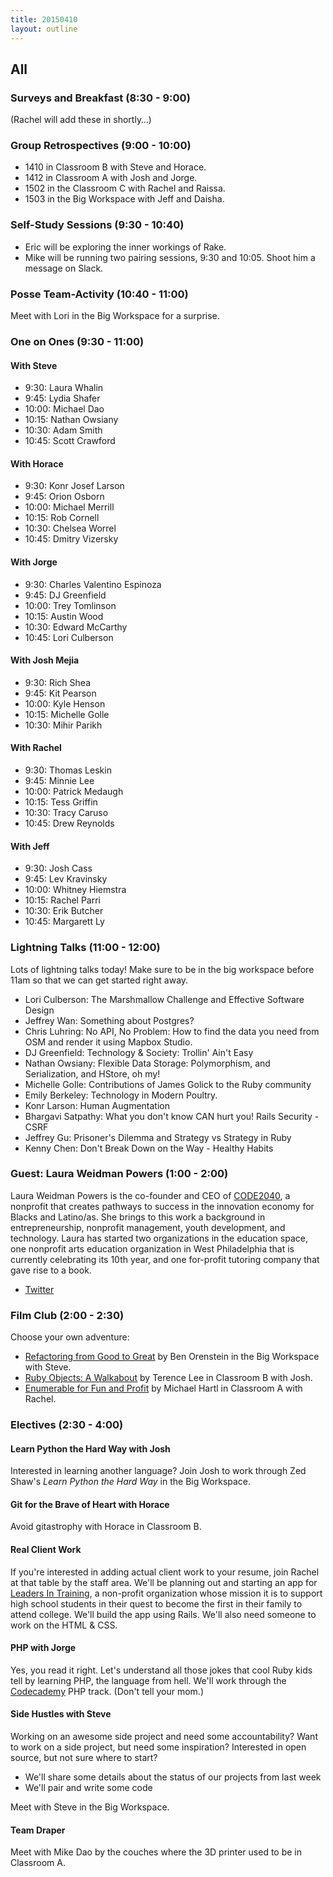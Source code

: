 ```yaml
---
title: 20150410
layout: outline
---
```


## All

### Surveys and Breakfast (8:30 - 9:00)

(Rachel will add these in shortly…)

### Group Retrospectives (9:00 - 10:00)

* 1410 in Classroom B with Steve and Horace.
* 1412 in Classroom A with Josh and Jorge.
* 1502 in the Classroom C with Rachel and Raissa.
* 1503 in the Big Workspace with Jeff and Daisha.

### Self-Study Sessions (9:30 - 10:40)

* Eric will be exploring the inner workings of Rake.
* Mike will be running two pairing sessions, 9:30 and 10:05. Shoot him a message on Slack.

### Posse Team-Activity (10:40 - 11:00)

Meet with Lori in the Big Workspace for a surprise.

### One on Ones (9:30 - 11:00)

#### With Steve

* 9:30: Laura Whalin
* 9:45: Lydia Shafer
* 10:00: Michael Dao
* 10:15: Nathan Owsiany
* 10:30: Adam Smith
* 10:45: Scott Crawford

#### With Horace

* 9:30: Konr Josef Larson
* 9:45: Orion Osborn
* 10:00: Michael Merrill
* 10:15: Rob Cornell
* 10:30: Chelsea Worrel
* 10:45: Dmitry Vizersky

#### With Jorge

* 9:30: Charles Valentino Espinoza
* 9:45: DJ Greenfield
* 10:00: Trey Tomlinson
* 10:15: Austin Wood
* 10:30: Edward McCarthy
* 10:45: Lori Culberson

#### With Josh Mejia

* 9:30: Rich Shea
* 9:45: Kit Pearson
* 10:00: Kyle Henson
* 10:15: Michelle Golle
* 10:30: Mihir Parikh

#### With Rachel

* 9:30: Thomas Leskin
* 9:45: Minnie Lee
* 10:00: Patrick Medaugh
* 10:15: Tess Griffin
* 10:30: Tracy Caruso
* 10:45: Drew Reynolds

#### With Jeff

* 9:30: Josh Cass
* 9:45: Lev Kravinsky
* 10:00: Whitney Hiemstra
* 10:15: Rachel Parri
* 10:30: Erik Butcher
* 10:45: Margarett Ly

### Lightning Talks (11:00 - 12:00)

Lots of lightning talks today! Make sure to be in the big workspace before 11am so that we can get started right away. 

* Lori Culberson: The Marshmallow Challenge and Effective Software Design
* Jeffrey Wan: Something about Postgres? 
* Chris Luhring: No API, No Problem: How to find the data you need from OSM and render it using Mapbox Studio.
* DJ Greenfield: Technology & Society: Trollin' Ain't Easy
* Nathan Owsiany: Flexible Data Storage: Polymorphism, and Serialization, and HStore, oh my!
* Michelle Golle: Contributions of James Golick to the Ruby community
* Emily Berkeley: Technology in Modern Poultry. 
* Konr Larson: Human Augmentation 
* Bhargavi Satpathy: What you don't know CAN hurt you! Rails Security - CSRF
* Jeffrey Gu: Prisoner's Dilemma and Strategy vs Strategy in Ruby
* Kenny Chen: Don't Break Down on the Way - Healthy Habits

### Guest: Laura Weidman Powers (1:00 - 2:00)

Laura Weidman Powers is the co-founder and CEO of [CODE2040][], a nonprofit that creates pathways to success in the innovation economy for Blacks and Latino/as. She brings to this work a background in entrepreneurship, nonprofit management, youth development, and technology. Laura has started two organizations in the education space, one nonprofit arts education organization in West Philadelphia that is currently celebrating its 10th year, and one for-profit tutoring company that gave rise to a book.

* [Twitter](https://twitter.com/laurawp)

[CODE2040]: www.code2040.org

### Film Club (2:00 - 2:30)

Choose your own adventure:

* [Refactoring from Good to Great][ben] by Ben Orenstein in the Big Workspace with Steve.
* [Ruby Objects: A Walkabout][obj] by Terence Lee in Classroom B with Josh.
* [Enumerable for Fun and Profit][enum] by Michael Hartl in Classroom A with Rachel.

[ben]: http://confreaks.tv/videos/rubyconfau2013-refactoring-from-good-to-great-a-live-coding-odyssey
[obj]: http://confreaks.tv/videos/roa2015-ruby-objects-a-walkabout
[enum]: http://confreaks.tv/videos/rubyconf2014-enumerable-for-fun-profit

### Electives (2:30 - 4:00)

#### Learn Python the Hard Way with Josh

Interested in learning another language? Join Josh to work through Zed Shaw's _Learn Python the Hard Way_ in the Big Workspace.

#### Git for the Brave of Heart with Horace

Avoid gitastrophy with Horace in Classroom B.

#### Real Client Work

If you're interested in adding actual client work to your resume, join Rachel at that table by the staff area. We'll be planning out and starting an app for [Leaders In Training](http://leaders-in-training.org/), a non-profit organization whose mission it is to support high school students in their quest to become the first in their family to attend college. We'll build the app using Rails. We'll also need someone to work on the HTML & CSS. 

#### PHP with Jorge

Yes, you read it right. Let's understand all those jokes that cool Ruby kids tell by learning PHP, the language from hell. We'll work through the [Codecademy](http://www.codecademy.com/en/tracks/php) PHP track. (Don't tell your mom.)

#### Side Hustles with Steve

Working on an awesome side project and need some accountability? Want to work on a side project, but need some inspiration? Interested in open source, but not sure where to start?

* We'll share some details about the status of our projects from last week
* We'll pair and write some code

Meet with Steve in the Big Workspace.

#### Team Draper

Meet with Mike Dao by the couches where the 3D printer used to be in Classroom A.
